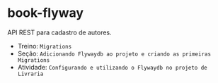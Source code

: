# book-flyway
API REST para cadastro de autores.

* Treino: `Migrations`
* Seção: `Adicionando Flywaydb ao projeto e criando as primeiras Migrations`
* Atividade: `Configurando e utilizando o Flywaydb no projeto de Livraria`
